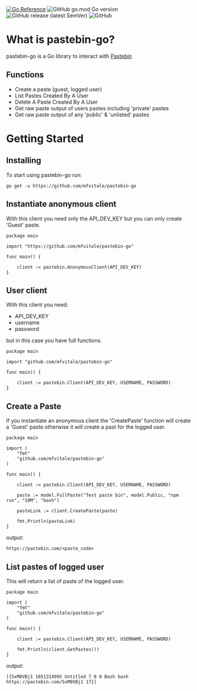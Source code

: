 [![Go Reference](https://pkg.go.dev/badge/github.com/mfvitale/pastebin-go.svg)](https://pkg.go.dev/github.com/mfvitale/pastebin-go)
![GitHub go.mod Go version](https://img.shields.io/github/go-mod/go-version/mfvitale/pastebin-go?style=flat-square)
![GitHub release (latest SemVer)](https://img.shields.io/github/v/release/mfvitale/pastebin-go?style=flat-square)
![GitHub](https://img.shields.io/github/license/mfvitale/pastebin-go?style=flat-square)

# What is pastebin-go?
pastebin-go is a Go library to interact with [Pastebin](https://pastebin.com/)

## Functions
* Create a paste (guest, logged user)
* List Pastes Created By A User
* Delete A Paste Created By A User
* Get raw paste output of users pastes including 'private' pastes
* Get raw paste output of any 'public' & 'unlisted' pastes

# Getting Started 

## Installing

To start using pastebin-go run:

```shell
go get -u https://github.com/mfvitale/pastebin-go
```

## Instantiate anonymous client

With this client you need only the API_DEV_KEY but you can only create 'Guest' paste.

```
package main

import "https://github.com/mfvitale/pastebin-go"

func main() {
	
    client := pastebin.AnonymousClient(API_DEV_KEY)
}
```

## User client

With this client you need:
* API_DEV_KEY 
* username
* password

but in this case you have full functions.

```
package main

import "github.com/mfvitale/pastebin-go"

func main() {
	
    client := pastebin.Client(API_DEV_KEY, USERNAME, PASSWORD)
}
```

## Create a Paste

If you instantiate an anonymous client the 'CreatePaste' function will create a 'Guest' paste otherwise it will create a past for the logged user. 

```
package main

import (
    "fmt"
    "github.com/mfvitale/pastebin-go"
)

func main() {
	
    client := pastebin.Client(API_DEV_KEY, USERNAME, PASSWORD)

    paste := model.FullPaste("Test paste bin", model.Public, "npm run", "10M", "bash")

    pasteLink := client.CreatePaste(paste)

    fmt.Println(pasteLink)
}
```
output:
```shell
https://pastebin.com/<paste_code>
```

## List pastes of logged user

This will return a list of paste of the logged user.

```
package main

import (
    "fmt"
    "github.com/mfvitale/pastebin-go"
)

func main() {
	
    client := pastebin.Client(API_DEV_KEY, USERNAME, PASSWORD)

    fmt.Println(client.GetPastes())
}
```

output:
```shell
[{5xM0VBj1 1651314995 Untitled 7 0 0 Bash bash https://pastebin.com/5xM0VBj1 17}]
```
